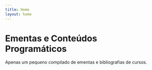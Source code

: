 ```yaml
---
title: Home
layout: home
---
```


# Ementas e Conteúdos Programáticos
Apenas um pequeno compilado de ementas e bibliografias de cursos.
